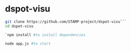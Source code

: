 # dspot-visu

```sh
git clone https://github.com/STAMP-project/dspot-visu```
cd dspot-visu
```


```sh
`npm install #to install dependencies
```

```sh
node app.js #to start
```
